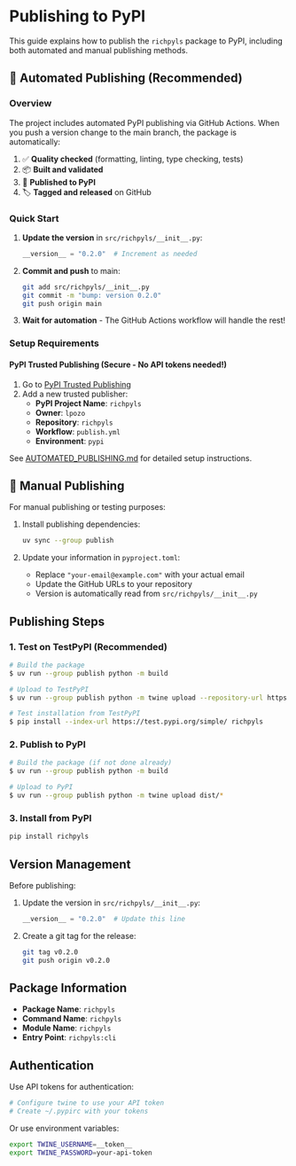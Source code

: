 # Publishing to PyPI

This guide explains how to publish the `richpyls` package to PyPI, including both automated and manual publishing methods.

## 🤖 Automated Publishing (Recommended)

### Overview

The project includes automated PyPI publishing via GitHub Actions. When you push a version change to the
main branch, the package is automatically:

1. ✅ **Quality checked** (formatting, linting, type checking, tests)
2. 📦 **Built and validated**
3. 🚀 **Published to PyPI**
4. 🏷️ **Tagged and released** on GitHub

### Quick Start

1. **Update the version** in `src/richpyls/__init__.py`:

   ```python
   __version__ = "0.2.0"  # Increment as needed
   ```

2. **Commit and push** to main:

   ```sh
   git add src/richpyls/__init__.py
   git commit -m "bump: version 0.2.0"
   git push origin main
   ```

3. **Wait for automation** - The GitHub Actions workflow will handle the rest!

### Setup Requirements

#### PyPI Trusted Publishing (Secure - No API tokens needed!)

1. Go to [PyPI Trusted Publishing](https://pypi.org/manage/account/publishing/)
2. Add a new trusted publisher:
   - **PyPI Project Name**: `richpyls`
   - **Owner**: `lpozo`
   - **Repository**: `richpyls`
   - **Workflow**: `publish.yml`
   - **Environment**: `pypi`

See [AUTOMATED_PUBLISHING.md](AUTOMATED_PUBLISHING.md) for detailed setup instructions.

## 📖 Manual Publishing

For manual publishing or testing purposes:

1. Install publishing dependencies:

   ```sh
   uv sync --group publish
   ```

2. Update your information in `pyproject.toml`:
   - Replace `"your-email@example.com"` with your actual email
   - Update the GitHub URLs to your repository
   - Version is automatically read from `src/richpyls/__init__.py`

## Publishing Steps

### 1. Test on TestPyPI (Recommended)

```sh
# Build the package
$ uv run --group publish python -m build

# Upload to TestPyPI
$ uv run --group publish python -m twine upload --repository-url https://test.pypi.org/legacy/ dist/*

# Test installation from TestPyPI
$ pip install --index-url https://test.pypi.org/simple/ richpyls
```

### 2. Publish to PyPI

```sh
# Build the package (if not done already)
$ uv run --group publish python -m build

# Upload to PyPI
$ uv run --group publish python -m twine upload dist/*
```

### 3. Install from PyPI

```sh
pip install richpyls
```

## Version Management

Before publishing:

1. Update the version in `src/richpyls/__init__.py`:

   ```python
   __version__ = "0.2.0"  # Update this line
   ```

2. Create a git tag for the release:

   ```sh
   git tag v0.2.0
   git push origin v0.2.0
   ```

## Package Information

- **Package Name**: `richpyls`
- **Command Name**: `richpyls`
- **Module Name**: `richpyls`
- **Entry Point**: `richpyls:cli`

## Authentication

Use API tokens for authentication:

```sh
# Configure twine to use your API token
# Create ~/.pypirc with your tokens
```

Or use environment variables:

```sh
export TWINE_USERNAME=__token__
export TWINE_PASSWORD=your-api-token
```
